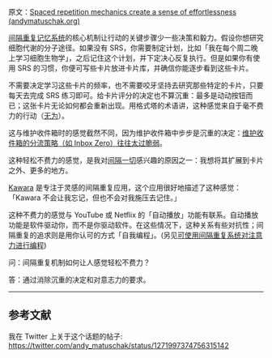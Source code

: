 原文：[Spaced repetition mechanics create a sense of effortlessness (andymatuschak.org)](https://notes.andymatuschak.org/zCcbyCRksiHRGzg5Z59iJmqZ2Bnv8FcTdfi)

[间隔重复记忆系统](https://notes.andymatuschak.org/z4eXdSMJFv2qVGXSUEKH4vdcHBrLHcFY1ZGfC)的核心机制让行动的关键步骤少一些决策和毅力。假设你想研究细胞代谢的分子途径。如果没有 SRS，你需要制定计划，比如「我在每个周二晚上学习细胞生物学」，之后记住这个计划，并下定决心反复执行。但是如果你有使用 SRS 的习惯，你便可写些卡片放进卡片库，并确信你能逐步看到这些卡片。

不需要决定学习这些卡片的频率，也不需要咬牙坚持去研究那些特定的卡片，只要每天去完成 SRS 练习即可。给卡片评分的决定也不算沉重：最多是动动按钮而已；这张卡片无论如何都会重新出现。用格式塔的术语讲，这种感觉来自于毫不费力的行动（[无为](https://notes.andymatuschak.org/z2SQRUjpkz14xAaang7MYbUSdpMhSFsDSRyw)）。

这与维护收件箱时的感觉截然不同，因为维护收件箱中步步是沉重的决定：[维护收件箱的分流策略（如 Inbox Zero）往往太过脆弱](https://notes.andymatuschak.org/z8aZybuJJopS5fL7TnPou2JcmCsBUJeqirbBh)。

这种轻松不费力的感觉，是我对[间隔一切](https://notes.andymatuschak.org/z59aJSjgqr4B1k1ofoE7ZBF2dv8MeJ1Drf4TQ)感兴趣的原因之一：我想将其扩展到卡片之外、更多的地方。

[Kawara](https://notes.andymatuschak.org/zaCrNq4cnLVRueeCg9PFKTi6VVbN7RGY3LF) 是专注于灵感的间隔重复应用，这个应用很好地描述了这种感觉：「Kawara 不会让我忘记，但也不会对我施压去记住。」

这种不费力的感觉与 YouTube 或 Netflix 的「自动播放」功能有联系。自动播放功能是软件驱动你，而不是你驱动软件。在这些情况下，这种关系有些对抗性；间隔重复的追求则是用你认可的方式「自我编程」。(另见[可使用间隔重复系统对注意力进行编程](https://notes.andymatuschak.org/z2gqazXUkf9qyFjMQg4W3dw6yegnAJszvDywN))

问：间隔重复机制如何让人感觉轻松不费力？

答：通过消除沉重的决定和对意志力的要求。

------

## 参考文献

我在 Twitter 上关于这个话题的帖子: https://twitter.com/andy_matuschak/status/1271997374756315142